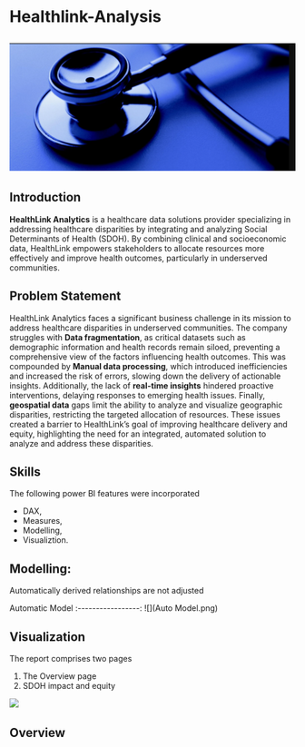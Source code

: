 # Healthlink-Analysis

![](Intro-Image.png)
---

## Introduction
**HealthLink Analytics** is a healthcare data solutions provider specializing in addressing healthcare disparities by integrating and analyzing Social Determinants of Health (SDOH). By combining clinical and socioeconomic data, HealthLink empowers stakeholders to allocate resources more effectively and improve health outcomes, particularly in underserved communities.

## Problem Statement 
HealthLink Analytics faces a significant business challenge in its mission to address healthcare disparities in underserved communities. The company struggles with **Data fragmentation**, as critical datasets such as demographic information and health records remain siloed, preventing a comprehensive view of the factors influencing health outcomes. This was compounded by **Manual data processing**, which introduced inefficiencies and increased the risk of errors, slowing down the delivery of actionable insights. Additionally, the lack of **real-time insights** hindered proactive interventions, delaying responses to emerging health issues. Finally, **geospatial data** gaps limit the ability to analyze and visualize geographic disparities, restricting the targeted allocation of resources. These issues created a barrier to HealthLink’s goal of improving healthcare delivery and equity, highlighting the need for an integrated, automated solution to analyze and address these disparities.

## Skills
The following power BI features were incorporated 
- DAX,
- Measures,
- Modelling,
- Visualiztion.

## Modelling:
Automatically derived relationships are not adjusted

Automatic Model
:-----------------:
![](Auto Model.png)

## Visualization

The report comprises two pages
1. The Overview page
2. SDOH impact and equity

![](Ovweriew.ng)
## Overview


